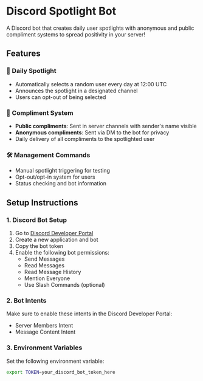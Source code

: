 # Discord Spotlight Bot

A Discord bot that creates daily user spotlights with anonymous and public compliment systems to spread positivity in your server!

## Features

### 🌟 Daily Spotlight
- Automatically selects a random user every day at 12:00 UTC
- Announces the spotlight in a designated channel
- Users can opt-out of being selected

### 💌 Compliment System
- **Public compliments**: Sent in server channels with sender's name visible
- **Anonymous compliments**: Sent via DM to the bot for privacy
- Daily delivery of all compliments to the spotlighted user

### 🛠️ Management Commands
- Manual spotlight triggering for testing
- Opt-out/opt-in system for users
- Status checking and bot information

## Setup Instructions

### 1. Discord Bot Setup
1. Go to [Discord Developer Portal](https://discord.com/developers/applications)
2. Create a new application and bot
3. Copy the bot token
4. Enable the following bot permissions:
   - Send Messages
   - Read Messages
   - Read Message History
   - Mention Everyone
   - Use Slash Commands (optional)

### 2. Bot Intents
Make sure to enable these intents in the Discord Developer Portal:
- Server Members Intent
- Message Content Intent

### 3. Environment Variables
Set the following environment variable:
```bash
export TOKEN=your_discord_bot_token_here
